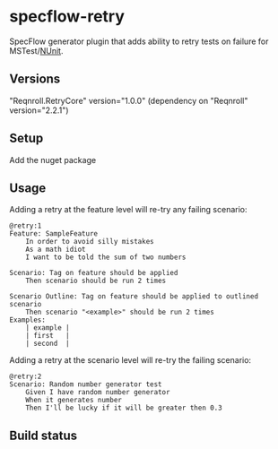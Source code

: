 # specflow-retry
SpecFlow generator plugin that adds ability to retry tests on failure for MSTest/[NUnit](http://nunit.org/).

## Versions
"Reqnroll.RetryCore" version="1.0.0" (dependency on "Reqnroll" version="2.2.1")

## Setup

Add the nuget package

## Usage

Adding a retry at the feature level will re-try any failing scenario:

```
@retry:1
Feature: SampleFeature
    In order to avoid silly mistakes
    As a math idiot
    I want to be told the sum of two numbers

Scenario: Tag on feature should be applied
    Then scenario should be run 2 times

Scenario Outline: Tag on feature should be applied to outlined scenario
    Then scenario "<example>" should be run 2 times
Examples: 
    | example |
    | first   |
    | second  |
```

Adding a retry at the scenario level will re-try the failing scenario:

```
@retry:2
Scenario: Random number generator test
    Given I have random number generator
    When it generates number
    Then I'll be lucky if it will be greater then 0.3
```

## Build status
